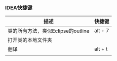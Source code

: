 ### IDEA快捷键

| 描述                               | 快捷键  |
| ---------------------------------- | ------- |
| 类的所有方法，类似Eclipse的outline | alt + 7 |
| 打开类的本地文件夹                 |         |
| 翻译                               | alt + t |
|                                    |         |